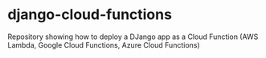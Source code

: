 # django-cloud-functions
Repository showing how to deploy a DJango app as a Cloud Function (AWS Lambda, Google Cloud Functions, Azure Cloud Functions)
